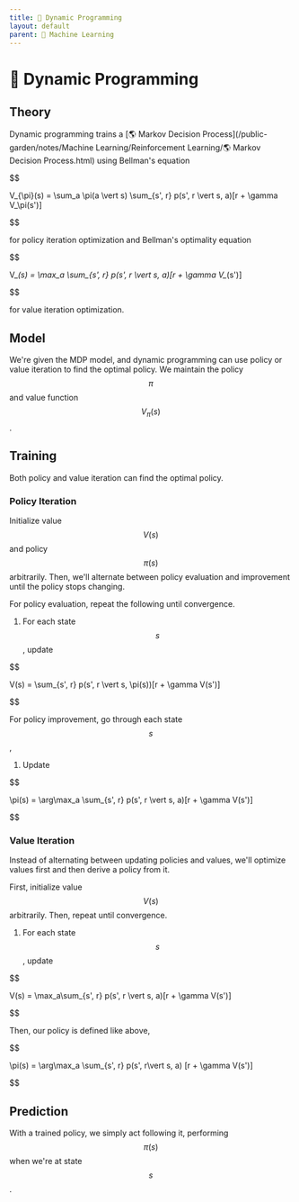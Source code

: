 ```yaml
---
title: 🧨 Dynamic Programming
layout: default
parent: 🤖 Machine Learning
---
```


# 🧨 Dynamic Programming

## Theory
Dynamic programming trains a [🌎 Markov Decision Process](/public-garden/notes/Machine Learning/Reinforcement Learning/🌎 Markov Decision Process.html) using Bellman's equation 

$$

V_{\pi}(s) = \sum_a \pi(a \vert s) \sum_{s', r} p(s', r \vert s, a)[r + \gamma V_\pi(s')]

$$

 for policy iteration optimization and Bellman's optimality equation 

$$

V_*(s) = \max_a \sum_{s', r} p(s', r \vert s, a)[r + \gamma V_*(s')]

$$

 for value iteration optimization.

## Model
We're given the MDP model, and dynamic programming can use policy or value iteration to find the optimal policy. We maintain the policy $$\pi$$ and value function $$V_\pi(s)$$.

## Training
Both policy and value iteration can find the optimal policy.

### Policy Iteration
Initialize value $$V(s)$$ and policy $$\pi(s)$$ arbitrarily. Then, we'll alternate between policy evaluation and improvement until the policy stops changing.

For policy evaluation, repeat the following until convergence.
1. For each state $$s$$, update 

$$

V(s) = \sum_{s', r} p(s', r \vert s, \pi(s))[r + \gamma V(s')]

$$

For policy improvement, go through each state $$s$$,
1. Update 

$$

\pi(s) = \arg\max_a \sum_{s', r} p(s', r \vert s, a)[r + \gamma V(s')]

$$

### Value Iteration
Instead of alternating between updating policies and values, we'll optimize values first and then derive a policy from it.

First, initialize value $$V(s)$$ arbitrarily. Then, repeat until convergence.
1. For each state $$s$$, update 

$$

V(s) = \max_a\sum_{s', r} p(s', r \vert s, a)[r + \gamma V(s')]

$$

Then, our policy is defined like above, 

$$

\pi(s) = \arg\max_a \sum_{s', r} p(s', r\vert s, a) [r + \gamma V(s')]

$$

## Prediction
With a trained policy, we simply act following it, performing $$\pi(s)$$ when we're at state $$s$$.